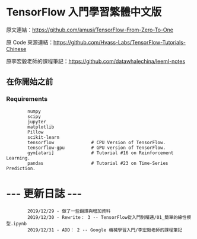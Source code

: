 # TensorFlow 入門學習繁體中文版

原文連結：https://github.com/amusi/TensorFlow-From-Zero-To-One  

原 Code 來源連結：https://github.com/Hvass-Labs/TensorFlow-Tutorials-Chinese

原李宏毅老師的課程筆記：https://github.com/datawhalechina/leeml-notes

## 在你開始之前 

### Requirements
 
            numpy
            scipy
            jupyter
            matplotlib
            Pillow
            scikit-learn
            tensorflow              # CPU Version of TensorFlow.
            tensorflow-gpu	        # GPU version of TensorFlow.
            gym[atari]              # Tutorial #16 on Reinforcement Learning.
            pandas                  # Tutorial #23 on Time-Series Prediction.

# --- 更新日誌 ---
            2019/12/29 - 做了一些翻譯與增加資料
            2019/12/30 - Rewrite： 3 -- TensorFlow從入門到精通/01_簡單的線性模型.ipynb
            2019/12/31 - ADD： 2 -- Google 機械學習入門/李宏毅老師的課程筆記

